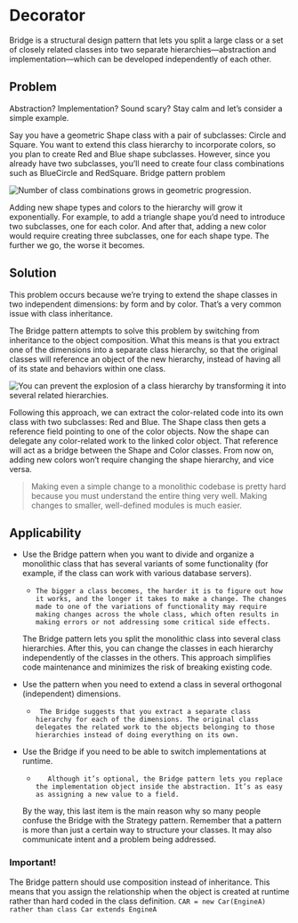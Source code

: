 # Decorator

Bridge is a structural design pattern that lets you split a large class or a set of closely related classes into two separate hierarchies—abstraction and implementation—which can be developed independently of each other.

## Problem

Abstraction? Implementation? Sound scary? Stay calm and let’s consider a simple example.

Say you have a geometric Shape class with a pair of subclasses: Circle and Square. You want to extend this class hierarchy to incorporate colors, so you plan to create Red and Blue shape subclasses. However, since you already have two subclasses, you’ll need to create four class combinations such as BlueCircle and RedSquare.
Bridge pattern problem

![Number of class combinations grows in geometric progression.](https://refactoring.guru/images/patterns/diagrams/bridge/problem-en-2x.png )

Adding new shape types and colors to the hierarchy will grow it exponentially. For example, to add a triangle shape you’d need to introduce two subclasses, one for each color. And after that, adding a new color would require creating three subclasses, one for each shape type. The further we go, the worse it becomes.

## Solution

This problem occurs because we’re trying to extend the shape classes in two independent dimensions: by form and by color. That’s a very common issue with class inheritance.

The Bridge pattern attempts to solve this problem by switching from inheritance to the object composition. What this means is that you extract one of the dimensions into a separate class hierarchy, so that the original classes will reference an object of the new hierarchy, instead of having all of its state and behaviors within one class.

![You can prevent the explosion of a class hierarchy by transforming it into several related hierarchies.](https://refactoring.guru/images/patterns/diagrams/bridge/solution-en-2x.png)

Following this approach, we can extract the color-related code into its own class with two subclasses: Red and Blue. The Shape class then gets a reference field pointing to one of the color objects. Now the shape can delegate any color-related work to the linked color object. That reference will act as a bridge between the Shape and Color classes. From now on, adding new colors won’t require changing the shape hierarchy, and vice versa.

> Making even a simple change to a monolithic codebase is pretty hard because you must understand the entire thing very well. Making changes to smaller, well-defined modules is much easier.

## Applicability

- Use the Bridge pattern when you want to divide and organize a monolithic class that has several variants of some functionality (for example, if the class can work with various database servers).
    -     The bigger a class becomes, the harder it is to figure out how it works, and the longer it takes to make a change. The changes made to one of the variations of functionality may require making changes across the whole class, which often results in making errors or not addressing some critical side effects.
    The Bridge pattern lets you split the monolithic class into several class hierarchies. After this, you can change the classes in each hierarchy independently of the classes in the others. This approach simplifies code maintenance and minimizes the risk of breaking existing code.

- Use the pattern when you need to extend a class in several orthogonal (independent) dimensions.
    -      The Bridge suggests that you extract a separate class hierarchy for each of the dimensions. The original class delegates the related work to the objects belonging to those hierarchies instead of doing everything on its own.

- Use the Bridge if you need to be able to switch implementations at runtime.
    -        Although it’s optional, the Bridge pattern lets you replace the implementation object inside the abstraction. It’s as easy as assigning a new value to a field.
    By the way, this last item is the main reason why so many people confuse the Bridge with the Strategy pattern. Remember that a pattern is more than just a certain way to structure your classes. It may also communicate intent and a problem being addressed. 

### Important!
The Bridge pattern should use composition instead of inheritance. This means that you assign the relationship when the object is created at runtime rather than hard coded in the class definition.
``` CAR = new Car(EngineA) rather than class Car extends EngineA ``` 